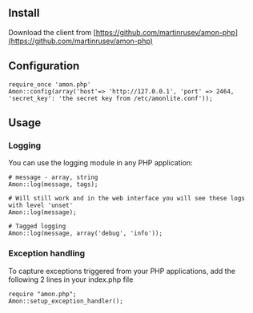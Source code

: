 ## Install

Download the client from [https://github.com/martinrusev/amon-php](https://github.com/martinrusev/amon-php)



## Configuration

	require_once 'amon.php'
	Amon::config(array('host'=> 'http://127.0.0.1', 'port' => 2464, 
	'secret_key': 'the secret key from /etc/amonlite.conf'));

## Usage

### Logging

You can use the logging module in any PHP application:

	# message - array, string
	Amon::log(message, tags);

	# Will still work and in the web interface you will see these logs with level 'unset'
	Amon::log(message);

	# Tagged logging
	Amon::log(message, array('debug', 'info'));



### Exception handling

To capture exceptions triggered from your PHP applications, add the following 2 lines in your index.php file


	require "amon.php";
	Amon::setup_exception_handler();
